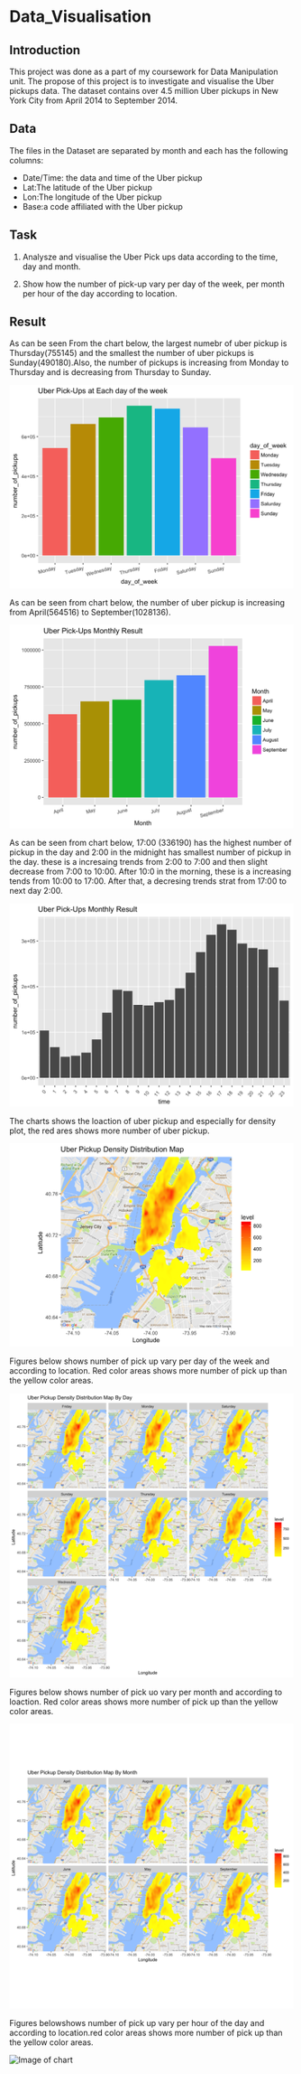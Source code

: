 # Data_Visualisation

## Introduction

This project was done as a part of my coursework for Data Manipulation unit. The propose of this project is to investigate and visualise the Uber pickups data. The dataset contains over 4.5 million Uber pickups in New York City from April 2014 to September 2014. 

## Data
The files in the Dataset are separated by month and each has the following columns:  
* Date/Time: the data and time of the Uber pickup  
* Lat:The latitude of the Uber pickup  
* Lon:The longitude of the Uber pickup  
* Base:a code affiliated with the Uber pickup

## Task
1. Analysze and visualise the Uber Pick ups data according to the time, day and month.

2. Show how the number of pick-up vary per day of the week, per month per hour of the day according to location.

## Result

As can be seen From the chart below, the largest numebr of uber pickup is Thursday(755145) and the smallest the number of uber pickups is Sunday(490180).Also, the number of pickups is increasing from Monday to Thursday and is decreasing from Thursday to Sunday.

![Image of chart](pic/day.png)

As can be seen from chart below, the number of uber pickup is increasing from April(564516) to September(1028136).

![Image of chart](pic/monthly.png)

As can be seen from chart below, 17:00 (336190) has the highest number of pickup in the day and 2:00 in the midnight has smallest number of pickup in the day. these is a incresaing trends from 2:00 to 7:00 and then slight decrease from 7:00 to 10:00. After 10:0 in the morning, these is a increasing tends from 10:00 to 17:00. After that, a decresing trends strat from 17:00 to next day 2:00.

![Image of chart](pic/hour.png)

The charts shows the loaction of uber pickup and especially for density plot, the red ares shows more number of uber pickup.

![Image of chart](pic/density.png)

Figures below shows number of pick up vary per day of the week and according to location. Red color areas shows more number of pick up than the yellow color areas.

![Image of chart](pic/density_day.png)

Figures below shows number of pick uo vary per month and according to loaction. Red color areas shows more number of pick up than the yellow color areas.

![Image of chart](pic/density_month.png)

Figures belowshows number of pick up vary per hour of the day and according to location.red color areas shows more number of pick up than the yellow color areas.

![Image of chart](pic/density_hour.png)